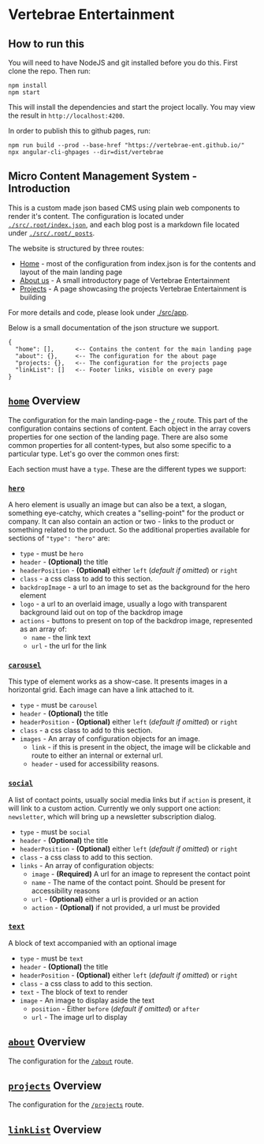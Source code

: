 # Vertebrae Entertainment

## How to run this

You will need to have NodeJS and git installed before you do this. First clone the repo. Then run:

```
npm install
npm start
```

This will install the dependencies and start the project locally. You may view the result in `http://localhost:4200`.

In order to publish this to github pages, run:

```
npm run build --prod --base-href "https://vertebrae-ent.github.io/"
npx angular-cli-ghpages --dir=dist/vertebrae
```

## Micro Content Management System - Introduction

This is a custom made json based CMS using plain web components to render it's content.
The configuration is located under [`./src/.root/index.json`](./src/.root/index.json), and each blog post is a markdown file
located under [`./src/.root/_posts`](./src/.root/_posts/).

The website is structured by three routes:

- [Home](https://vertebrae-ent.github.io/) - most of the configuration from index.json is for the contents and layout of the main landing page
- [About us](https://vertebrae-ent.github.io/about) - A small introductory page of Vertebrae Entertainment
- [Projects](https://vertebrae-ent.github.io/projects) - A page showcasing the projects Vertebrae Entertainment is building

For more details and code, please look under [./src/app](./src/app/README.md).

Below is a small documentation of the json structure we support.

```
{
  "home": [],      <-- Contains the content for the main landing page
  "about": {},     <-- The configuration for the about page
  "projects: {},   <-- The configuration for the projects page
  "linkList": []   <-- Footer links, visible on every page
}
```

## [`home`](./src/app/views/home/README.md) Overview

The configuration for the main landing-page - the [`/`](<(https://vertebrae-ent.github.io/)>) route.
This part of the configuration contains sections of content. Each object in the array covers properties for one section of the landing page. There are also some common properties for all content-types, but also some specific to a particular type. Let's go over the common ones first:

Each section must have a `type`. These are the different types we support:

### [`hero`](<(./src/app/views/home/sections/hero.component.ts)>)

A hero element is usually an image but can also be a text, a slogan, something eye-catchy, which creates a "selling-point" for the product or company. It can also contain an action or two - links to the product or something related to the product. So the additional properties available for sections of `"type": "hero"` are:

- `type` - must be `hero`
- `header` - **(Optional)** the title
- `headerPosition` - **(Optional)** either `left` (_default if omitted_) or `right`
- `class` - a css class to add to this section.
- `backdropImage` - a url to an image to set as the background for the hero element
- `logo` - a url to an overlaid image, usually a logo with transparent background laid out on top of the backdrop image
- `actions` - buttons to present on top of the backdrop image, represented as an array of:
  - `name` - the link text
  - `url` - the url for the link

### [`carousel`](<(./src/app/views/home/sections/carousell.component.ts)>)

This type of element works as a show-case. It presents images in a horizontal grid. Each image can have a link attached to it.

- `type` - must be `carousel`
- `header` - **(Optional)** the title
- `headerPosition` - **(Optional)** either `left` (_default if omitted_) or `right`
- `class` - a css class to add to this section.
- `images` - An array of configuration objects for an image.
  - `link` - if this is present in the object, the image will be clickable and route to either an internal or external url.
  - `header` - used for accessibility reasons.

### [`social`](<(./src/app/views/home/sections/social.component.ts)>)

A list of contact points, usually social media links but if `action` is present, it will link to a custom action. Currently we only support one action: `newsletter`, which will bring up a newsletter subscription dialog.

- `type` - must be `social`
- `header` - **(Optional)** the title
- `headerPosition` - **(Optional)** either `left` (_default if omitted_) or `right`
- `class` - a css class to add to this section.
- `links` - An array of configuration objects:
  - `image` - **(Required)** A url for an image to represent the contact point
  - `name` - The name of the contact point. Should be present for accessibility reasons
  - `url` - **(Optional)** either a url is provided or an action
  - `action` - **(Optional)** if not provided, a url must be provided

### [`text`](./src/app/views/home/sections/text.component.ts)

A block of text accompanied with an optional image

- `type` - must be `text`
- `header` - **(Optional)** the title
- `headerPosition` - **(Optional)** either `left` (_default if omitted_) or `right`
- `class` - a css class to add to this section.
- `text` - The block of text to render
- `image` - An image to display aside the text
  - `position` - Either `before` (_default if omitted_) or `after`
  - `url` - The image url to display

## [`about`](./src/app/views/about-us/README.md) Overview

The configuration for the [`/about`](https://vertebrae-ent.github.io/about) route.

## [`projects`](./src/app/views/projects/README.md) Overview

The configuration for the [`/projects`](https://vertebrae-ent.github.io/projects) route.

## [`linkList`](./src/app/shared/link-list.component.ts) Overview
